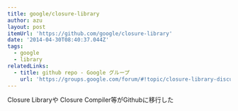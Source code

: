 ```yaml
---
title: google/closure-library
author: azu
layout: post
itemUrl: 'https://github.com/google/closure-library'
date: '2014-04-30T08:40:37.044Z'
tags:
  - google
  - library
relatedLinks:
  - title: github repo - Google グループ
    url: 'https://groups.google.com/forum/#!topic/closure-library-discuss/WEgaBsn-08U/discussion'
---
```

Closure Libraryや Closure Compiler等がGithubに移行した
